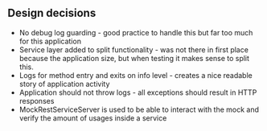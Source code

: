 ## Design decisions
* No debug log guarding - good practice to handle this but far too much for this application
* Service layer added to split functionality - was not there in first place because the application size, but when testing it makes sense to split this.
* Logs for method entry and exits on info level - creates a nice readable story of application activity
* Application should not throw logs - all exceptions should result in HTTP responses
* MockRestServiceServer is used to be able to interact with the mock and verify the amount of usages inside a service